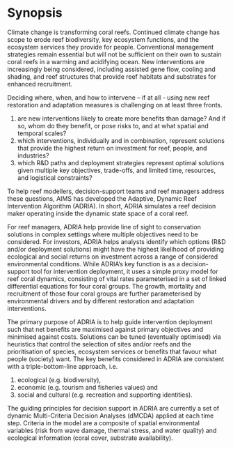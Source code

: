 # Synopsis

Climate change is transforming coral reefs. Continued climate change has scope to erode reef biodiversity, key ecosystem functions, and the ecosystem services they provide for people. Conventional management strategies remain essential but will not be sufficient on their own to sustain coral reefs in a warming and acidifying ocean. New interventions are increasingly being considered, including assisted gene flow, cooling and shading, and reef structures that provide reef habitats and substrates for enhanced recruitment.

Deciding where, when, and how to intervene – if at all - using new reef restoration and adaptation measures is challenging on at least three fronts.
1) are new interventions likely to create more benefits than damage? And if so, whom do they benefit, or pose risks to, and at what spatial and temporal scales?
2) which interventions, individually and in combination, represent solutions that provide the highest return on investment for reef, people, and industries?
3) which R&D paths and deployment strategies represent optimal solutions given multiple key objectives, trade-offs, and limited time, resources, and logistical constraints?

To help reef modellers, decision-support teams and reef managers address these questions, AIMS has developed the Adaptive, Dynamic Reef Intervention Algorithm (ADRIA). In short, ADRIA simulates a reef decision maker operating inside the dynamic state space of a coral reef.

For reef managers, ADRIA help provide line of sight to conservation solutions in complex settings where multiple objectives need to be considered. For investors, ADRIA helps analysts identify which options (R&D and/or deployment solutions) might have the highest likelihood of providing ecological and social returns on investment across a range of considered environmental conditions. While ADRIA’s key function is as a decision-support tool for intervention deployment, it uses a simple proxy model for reef coral dynamics, consisting of vital rates parameterised in a set of linked differential equations for four coral groups. The growth, mortality and recruitment of those four coral groups are further parameterised by environmental drivers and by different restoration and adaptation interventions.

The primary purpose of ADRIA is to help guide intervention deployment such that net benefits are maximised against primary objectives and minimised against costs. Solutions can be tuned (eventually optimised) via heuristics that control the selection of sites and/or reefs and the prioritisation of species, ecosystem services or benefits that favour what people (society) want. The key benefits considered in ADRIA are consistent with a triple-bottom-line approach, i.e.

1) ecological (e.g. biodiversity),
2) economic (e.g. tourism and fisheries values) and
3) social and cultural (e.g. recreation and supporting identities).

The guiding principles for decision support in ADRIA are currently a set of dynamic Multi-Criteria Decision Analyses (dMCDA) applied at each time step. Criteria in the model are a composite of spatial environmental variables (risk from wave damage, thermal stress, and water quality) and ecological information (coral cover, substrate availability).
